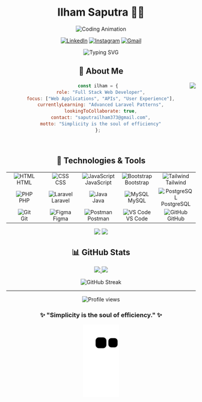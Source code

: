 <div align="center">
  
# Ilham Saputra 👨‍💻

![Coding Animation](https://raw.githubusercontent.com/gist/patevs/b007a0e98fb216438d4cbf559fac4166/raw/88f20c9d749d756be63f22b09f3c4ac570bc5101/programming.gif)

[![LinkedIn](https://img.shields.io/badge/LinkedIn-0077B5?style=for-the-badge&logo=linkedin&logoColor=white)](https://www.linkedin.com/in/ilham-saputra26)
[![Instagram](https://img.shields.io/badge/Instagram-E4405F?style=for-the-badge&logo=instagram&logoColor=white)](https://www.instagram.com/ishasi__/)
[![Gmail](https://img.shields.io/badge/Gmail-D14836?style=for-the-badge&logo=gmail&logoColor=white)](mailto:saputrailham373@gmail.com)

<img src="https://readme-typing-svg.herokuapp.com?font=Fira+Code&pause=1000&color=36BCF7&width=435&lines=Full+Stack+Web+Developer;Laravel+%26+JavaScript+Specialist;Building+efficient+web+solutions" alt="Typing SVG" />

## 💫 About Me

<img align="right" height="150" src="https://media.giphy.com/media/M9gbBd9nbDrOTu1Mqx/giphy.gif" />

```javascript
const ilham = {
  role: "Full Stack Web Developer",
  focus: ["Web Applications", "APIs", "User Experience"],
  currentlyLearning: "Advanced Laravel Patterns",
  lookingToCollaborate: true,
  contact: "saputrailham373@gmail.com",
  motto: "Simplicity is the soul of efficiency"
};
```

<br clear="right">

## 🔧 Technologies & Tools

<table>
  <tr>
    <td align="center" width="96">
      <img src="https://skillicons.dev/icons?i=html" width="48" height="48" alt="HTML" />
      <br>HTML
    </td>
    <td align="center" width="96">
      <img src="https://skillicons.dev/icons?i=css" width="48" height="48" alt="CSS" />
      <br>CSS
    </td>
    <td align="center" width="96">
      <img src="https://skillicons.dev/icons?i=js" width="48" height="48" alt="JavaScript" />
      <br>JavaScript
    </td>
    <td align="center" width="96">
      <img src="https://skillicons.dev/icons?i=bootstrap" width="48" height="48" alt="Bootstrap" />
      <br>Bootstrap
    </td>
    <td align="center" width="96">
      <img src="https://skillicons.dev/icons?i=tailwind" width="48" height="48" alt="Tailwind" />
      <br>Tailwind
    </td>
  </tr>
  <tr>
    <td align="center" width="96">
      <img src="https://skillicons.dev/icons?i=php" width="48" height="48" alt="PHP" />
      <br>PHP
    </td>
    <td align="center" width="96">
      <img src="https://skillicons.dev/icons?i=laravel" width="48" height="48" alt="Laravel" />
      <br>Laravel
    </td>
    <td align="center" width="96">
      <img src="https://skillicons.dev/icons?i=java" width="48" height="48" alt="Java" />
      <br>Java
    </td>
    <td align="center" width="96">
      <img src="https://skillicons.dev/icons?i=mysql" width="48" height="48" alt="MySQL" />
      <br>MySQL
    </td>
    <td align="center" width="96">
      <img src="https://skillicons.dev/icons?i=postgres" width="48" height="48" alt="PostgreSQL" />
      <br>PostgreSQL
    </td>
  </tr>
  <tr>
    <td align="center" width="96">
      <img src="https://skillicons.dev/icons?i=git" width="48" height="48" alt="Git" />
      <br>Git
    </td>
    <td align="center" width="96">
      <img src="https://skillicons.dev/icons?i=figma" width="48" height="48" alt="Figma" />
      <br>Figma
    </td>
    <td align="center" width="96">
      <img src="https://skillicons.dev/icons?i=postman" width="48" height="48" alt="Postman" />
      <br>Postman
    </td>
    <td align="center" width="96">
      <img src="https://skillicons.dev/icons?i=vscode" width="48" height="48" alt="VS Code" />
      <br>VS Code
    </td>
    <td align="center" width="96">
      <img src="https://skillicons.dev/icons?i=github" width="48" height="48" alt="GitHub" />
      <br>GitHub
    </td>
  </tr>
</table>

<img src="https://forthebadge.com/images/badges/built-with-love.svg" />
<img src="https://forthebadge.com/images/badges/powered-by-coffee.svg" />

## 📊 GitHub Stats

<a href="https://github.com/ishasii">
  <img height="180em" src="https://github-readme-stats.vercel.app/api?username=ishasii&show_icons=true&theme=tokyonight&include_all_commits=true&count_private=true"/>
</a>
<a href="https://github.com/ishasii">
  <img height="180em" src="https://github-readme-stats.vercel.app/api/top-langs/?username=ishasii&layout=compact&langs_count=7&theme=tokyonight"/>
</a>

<br>

![GitHub Streak](https://github-readme-streak-stats.herokuapp.com/?user=ishasii&theme=tokyonight)

---

<img src="https://komarev.com/ghpvc/?username=ishasii&style=flat-square&color=blueviolet" alt="Profile views"/>

### ✨ "Simplicity is the soul of efficiency." ✨

![Snake animation](https://github.com/rafaballerini/rafaballerini/blob/output/github-contribution-grid-snake.svg)

</div>
